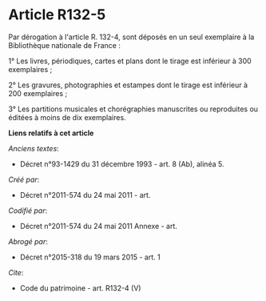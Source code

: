 # Article R132-5

Par dérogation à l'article R. 132-4, sont déposés en un seul exemplaire à la Bibliothèque nationale de France : 

1° Les livres, périodiques, cartes et plans dont le tirage est inférieur à 300 exemplaires ; 

2° Les gravures, photographies et estampes dont le tirage est inférieur à 200 exemplaires ; 

3° Les partitions musicales et chorégraphies manuscrites ou reproduites ou éditées à moins de dix exemplaires.

**Liens relatifs à cet article**

_Anciens textes_:

  - Décret n°93-1429 du 31 décembre 1993 - art. 8 (Ab), alinéa 5.

_Créé par_:

  - Décret n°2011-574 du 24 mai 2011  - art.

_Codifié par_:

  - Décret n°2011-574 du 24 mai 2011 Annexe - art.

_Abrogé par_:

  - Décret n°2015-318 du 19 mars 2015 - art. 1

_Cite_:

  - Code du patrimoine - art. R132-4 (V)
